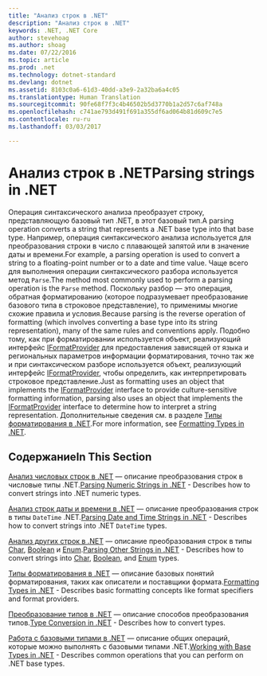 ```yaml
---
title: "Анализ строк в .NET"
description: "Анализ строк в .NET"
keywords: .NET, .NET Core
author: stevehoag
ms.author: shoag
ms.date: 07/22/2016
ms.topic: article
ms.prod: .net
ms.technology: dotnet-standard
ms.devlang: dotnet
ms.assetid: 8103c0a6-61d3-40dd-a3e9-2a32ba6a4c05
ms.translationtype: Human Translation
ms.sourcegitcommit: 90fe68f7f3c4b46502b5d3770b1a2d57c6af748a
ms.openlocfilehash: c741ae793d491f691a355df6ad064b81d609c7e5
ms.contentlocale: ru-ru
ms.lasthandoff: 03/03/2017

---
```


# <a name="parsing-strings-in-net"></a><span data-ttu-id="409d0-104">Анализ строк в .NET</span><span class="sxs-lookup"><span data-stu-id="409d0-104">Parsing strings in .NET</span></span>

<span data-ttu-id="409d0-105">Операция синтаксического анализа преобразует строку, представляющую базовый тип .NET, в этот базовый тип.</span><span class="sxs-lookup"><span data-stu-id="409d0-105">A parsing operation converts a string that represents a .NET base type into that base type.</span></span> <span data-ttu-id="409d0-106">Например, операция синтаксического анализа используется для преобразования строки в число с плавающей запятой или в значение даты и времени.</span><span class="sxs-lookup"><span data-stu-id="409d0-106">For example, a parsing operation is used to convert a string to a floating-point number or to a date and time value.</span></span> <span data-ttu-id="409d0-107">Чаще всего для выполнения операции синтаксического разбора используется метод `Parse`.</span><span class="sxs-lookup"><span data-stu-id="409d0-107">The method most commonly used to perform a parsing operation is the `Parse` method.</span></span> <span data-ttu-id="409d0-108">Поскольку разбор — это операция, обратная форматированию (которое подразумевает преобразование базового типа в строковое представление), то применимы многие схожие правила и условия.</span><span class="sxs-lookup"><span data-stu-id="409d0-108">Because parsing is the reverse operation of formatting (which involves converting a base type into its string representation), many of the same rules and conventions apply.</span></span> <span data-ttu-id="409d0-109">Подобно тому, как при форматировании используется объект, реализующий интерфейс [IFormatProvider](xref:System.IFormatProvider) для предоставления зависящей от языка и региональных параметров информации форматирования, точно так же и при синтаксическом разборе используется объект, реализующий интерфейс [IFormatProvider](xref:System.IFormatProvider), чтобы определить, как интерпретировать строковое представление.</span><span class="sxs-lookup"><span data-stu-id="409d0-109">Just as formatting uses an object that implements the [IFormatProvider](xref:System.IFormatProvider) interface to provide culture-sensitive formatting information, parsing also uses an object that implements the [IFormatProvider](xref:System.IFormatProvider) interface to determine how to interpret a string representation.</span></span> <span data-ttu-id="409d0-110">Дополнительные сведения см. в разделе [Типы форматирования в .NET](formatting-types.md).</span><span class="sxs-lookup"><span data-stu-id="409d0-110">For more information, see [Formatting Types in .NET](formatting-types.md).</span></span>

## <a name="in-this-section"></a><span data-ttu-id="409d0-111">Содержание</span><span class="sxs-lookup"><span data-stu-id="409d0-111">In This Section</span></span>

<span data-ttu-id="409d0-112">[Анализ числовых строк в .NET](parsing-numeric.md) — описание преобразования строк в числовые типы .NET.</span><span class="sxs-lookup"><span data-stu-id="409d0-112">[Parsing Numeric Strings in .NET](parsing-numeric.md) - Describes how to convert strings into .NET numeric types.</span></span>

<span data-ttu-id="409d0-113">[Анализ строк даты и времени в .NET](parsing-datetime.md) — описание преобразования строк в типы `DateTime` .NET.</span><span class="sxs-lookup"><span data-stu-id="409d0-113">[Parsing Date and Time Strings in .NET](parsing-datetime.md) - Describes how to convert strings into .NET `DateTime` types.</span></span>

<span data-ttu-id="409d0-114">[Анализ других строк в .NET](parsing-other.md) — описание преобразования строк в типы [Char](xref:System.Char), [Boolean](xref:System.Boolean) и [Enum](xref:System.Enum).</span><span class="sxs-lookup"><span data-stu-id="409d0-114">[Parsing Other Strings in .NET](parsing-other.md) - Describes how to convert strings into [Char](xref:System.Char), [Boolean](xref:System.Boolean), and [Enum](xref:System.Enum) types.</span></span>

<span data-ttu-id="409d0-115">[Типы форматирования в .NET](formatting-types.md) — описание базовых понятий форматирования, таких как описатели и поставщики формата.</span><span class="sxs-lookup"><span data-stu-id="409d0-115">[Formatting Types in .NET](formatting-types.md) - Describes basic formatting concepts like format specifiers and format providers.</span></span>

<span data-ttu-id="409d0-116">[Преобразование типов в .NET](type-conversion.md) — описание способов преобразования типов.</span><span class="sxs-lookup"><span data-stu-id="409d0-116">[Type Conversion in .NET](type-conversion.md) - Describes how to convert types.</span></span>

<span data-ttu-id="409d0-117">[Работа с базовыми типами в .NET](index.md) — описание общих операций, которые можно выполнять с базовыми типами .NET.</span><span class="sxs-lookup"><span data-stu-id="409d0-117">[Working with Base Types in .NET](index.md) - Describes common operations that you can perform on .NET base types.</span></span>


